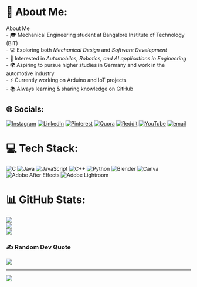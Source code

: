 # 💫 About Me:
About Me  <br>- 🎓 Mechanical Engineering student at Bangalore Institute of Technology (BIT)  <br>- 💻 Exploring both *Mechanical Design* and *Software Development*  <br>- 🚀 Interested in *Automobiles, Robotics, and AI applications in Engineering*  <br>- 🌍 Aspiring to pursue higher studies in Germany and work in the automotive industry  <br>- ⚡ Currently working on Arduino and IoT projects  <br>- 📚 Always learning & sharing knowledge on GitHub


## 🌐 Socials:
[![Instagram](https://img.shields.io/badge/Instagram-%23E4405F.svg?logo=Instagram&logoColor=white)](https://instagram.com/wazyykhan) [![LinkedIn](https://img.shields.io/badge/LinkedIn-%230077B5.svg?logo=linkedin&logoColor=white)](https://linkedin.com/in/wazyykhan) [![Pinterest](https://img.shields.io/badge/Pinterest-%23E60023.svg?logo=Pinterest&logoColor=white)](https://pinterest.com/khanslegacy) [![Quora](https://img.shields.io/badge/Quora-%23B92B27.svg?logo=Quora&logoColor=white)](https://quora.com/profile/WazyyKhan) [![Reddit](https://img.shields.io/badge/Reddit-%23FF4500.svg?logo=Reddit&logoColor=white)](https://reddit.com/user/wazyy-khan) [![YouTube](https://img.shields.io/badge/YouTube-%23FF0000.svg?logo=YouTube&logoColor=beige)](https://youtube.com/@WazyyKhan) [![email](https://img.shields.io/badge/Email-D14836?logo=gmail&logoColor=white)](mailto:owaiskhaninc@gmail.com) 

# 💻 Tech Stack:
![C](https://img.shields.io/badge/c-%2300599C.svg?style=plastic&logo=c&logoColor=white) ![Java](https://img.shields.io/badge/java-%23ED8B00.svg?style=plastic&logo=openjdk&logoColor=white) ![JavaScript](https://img.shields.io/badge/javascript-%23323330.svg?style=plastic&logo=javascript&logoColor=%23F7DF1E) ![C++](https://img.shields.io/badge/c++-%2300599C.svg?style=plastic&logo=c%2B%2B&logoColor=white) ![Python](https://img.shields.io/badge/python-3670A0?style=plastic&logo=python&logoColor=ffdd54) ![Blender](https://img.shields.io/badge/blender-%23F5792A.svg?style=plastic&logo=blender&logoColor=white) ![Canva](https://img.shields.io/badge/Canva-%2300C4CC.svg?style=plastic&logo=Canva&logoColor=white) ![Adobe After Effects](https://img.shields.io/badge/Adobe%20After%20Effects-9999FF.svg?style=plastic&logo=Adobe%20After%20Effects&logoColor=white) ![Adobe Lightroom](https://img.shields.io/badge/Adobe%20Lightroom-31A8FF.svg?style=plastic&logo=Adobe%20Lightroom&logoColor=white)
# 📊 GitHub Stats:
![](https://github-readme-stats.vercel.app/api?username=wazyykhan&theme=dark&hide_border=false&include_all_commits=false&count_private=false)<br/>
![](https://nirzak-streak-stats.vercel.app/?user=wazyykhan&theme=dark&hide_border=false)<br/>
![](https://github-readme-stats.vercel.app/api/top-langs/?username=wazyykhan&theme=dark&hide_border=false&include_all_commits=false&count_private=false&layout=compact)

### ✍️ Random Dev Quote
![](https://quotes-github-readme.vercel.app/api?type=horizontal&theme=dark)

---
[![](https://visitcount.itsvg.in/api?id=wazyykhan&icon=0&color=9)](https://visitcount.itsvg.in)

<!-- Proudly created with GPRM ( https://gprm.itsvg.in ) -->
